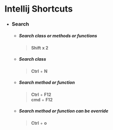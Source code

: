 # Intellij Shortcuts

- ### Search

  + ##### Search class or methods or functions
    > **Shift** **x 2**
  
  + ##### Search class
    > **Ctrl** + **N**  
  
  + ##### Search method or function
    > **Ctrl** + **F12**  
    > **cmd** + **F12** 
  
  + ##### Search method or function can be override
    > **Ctrl** + **o**  
